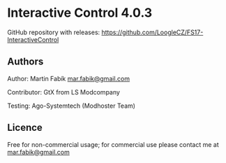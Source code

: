 # Interactive Control 4.0.3

GitHub repository with releases: https://github.com/LoogleCZ/FS17-InteractiveControl

## Authors

Author: Martin Fabík <mar.fabik@gmail.com>

Contributor: GtX from LS Modcompany

Testing: Ago-Systemtech (Modhoster Team)

## Licence

Free for non-commercial usage; for commercial use please contact me at mar.fabik@gmail.com
